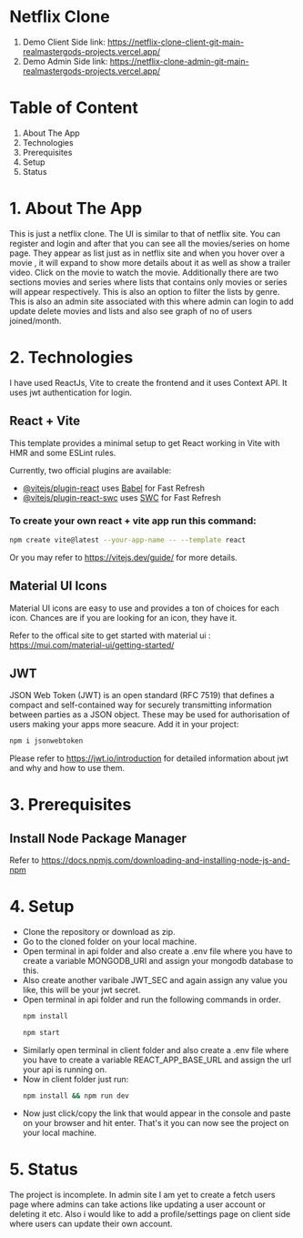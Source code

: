# Netflix Clone
1. Demo Client Side link: https://netflix-clone-client-git-main-realmastergods-projects.vercel.app/
2. Demo Admin Side link: https://netflix-clone-admin-git-main-realmastergods-projects.vercel.app/

# Table of Content

1. About The App
2. Technologies
3. Prerequisites
4. Setup
5. Status

# 1. About The App
This is just a netflix clone. The UI is similar to that of netflix site. You can register and login and after that you can see all the movies/series on home page.
They appear as list just as in netflix site and when you hover over a movie , it will expand  to show more details about it as well as show a trailer video.
Click on the movie to watch the movie. Additionally there are two sections movies and series where lists that contains only movies or series will appear respectively.
This is also an option to filter the lists by genre.
This is also an admin site associated with this where admin can login to add update delete movies and lists and also see graph of no of users joined/month.

# 2. Technologies
I have used ReactJs, Vite to create the frontend and it uses Context API. It uses 
jwt authentication for login.

## React + Vite

This template provides a minimal setup to get React working in Vite with HMR and some ESLint rules.

Currently, two official plugins are available:

- [@vitejs/plugin-react](https://github.com/vitejs/vite-plugin-react/blob/main/packages/plugin-react/README.md) uses [Babel](https://babeljs.io/) for Fast Refresh
- [@vitejs/plugin-react-swc](https://github.com/vitejs/vite-plugin-react-swc) uses [SWC](https://swc.rs/) for Fast Refresh

### To create your own react + vite app run this command:
```bash
npm create vite@latest --your-app-name -- --template react
```
Or you may refer to https://vitejs.dev/guide/   for more details.

## Material UI Icons
Material UI icons are easy to use and provides a ton of choices for each icon. Chances are if you are looking for 
an icon, they have it.

Refer to the offical site to get started with material ui : https://mui.com/material-ui/getting-started/

## JWT
JSON Web Token (JWT) is an open standard (RFC 7519) that defines a compact and self-contained way for securely transmitting information between parties as a JSON object. These may be used for authorisation of users making your apps more seacure.
Add it in your project:
```bash
npm i jsonwebtoken
```
Please refer to https://jwt.io/introduction for detailed information about jwt and why and how to use them. 

# 3. Prerequisites
## Install Node Package Manager
Refer to https://docs.npmjs.com/downloading-and-installing-node-js-and-npm

# 4. Setup
- Clone the repository or download as zip.
- Go to the cloned folder on your local machine.
- Open terminal in api folder and also create a .env file where you have to create a variable MONGODB_URI and assign your mongodb database to this.
- Also create another varibale JWT_SEC and again assign any value you like, this will be your jwt secret. 
- Open terminal in api folder and run the following commands in order.
  ```bash
  npm install
  ```
  ```bash
  npm start
  ```
- Similarly open terminal in client folder and also create a .env file where you have to create a variable REACT_APP_BASE_URL and assign the url your api is running on.
- Now in client folder just run:
  ```bash
  npm install && npm run dev
  ```
- Now just click/copy the link that would appear in the console and paste on your browser and hit enter. That's it you can now see the project on your local machine.

# 5. Status
The project is incomplete. In admin site I am yet to create a fetch users page where admins can take actions like updating a user account or deleting it etc.
Also i would like to add a profile/settings page on client side where users can update their own account.
